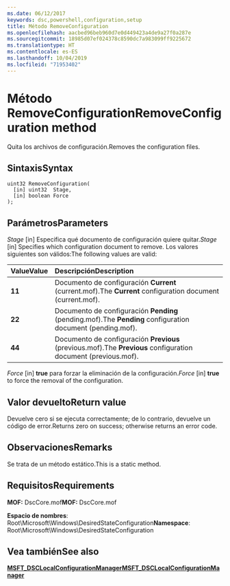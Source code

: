 ```yaml
---
ms.date: 06/12/2017
keywords: dsc,powershell,configuration,setup
title: Método RemoveConfiguration
ms.openlocfilehash: aacbed96beb960d7e0d449423a4de9a27f0a287e
ms.sourcegitcommit: 18985d07ef024378c8590dc7a983099ff9225672
ms.translationtype: HT
ms.contentlocale: es-ES
ms.lasthandoff: 10/04/2019
ms.locfileid: "71953402"
---
```

# <a name="removeconfiguration-method"></a><span data-ttu-id="745b4-103">Método RemoveConfiguration</span><span class="sxs-lookup"><span data-stu-id="745b4-103">RemoveConfiguration method</span></span>

<span data-ttu-id="745b4-104">Quita los archivos de configuración.</span><span class="sxs-lookup"><span data-stu-id="745b4-104">Removes the configuration files.</span></span>

## <a name="syntax"></a><span data-ttu-id="745b4-105">Sintaxis</span><span class="sxs-lookup"><span data-stu-id="745b4-105">Syntax</span></span>

```mof
uint32 RemoveConfiguration(
  [in] uint32  Stage,
  [in] boolean Force
);
```

## <a name="parameters"></a><span data-ttu-id="745b4-106">Parámetros</span><span class="sxs-lookup"><span data-stu-id="745b4-106">Parameters</span></span>

<span data-ttu-id="745b4-107">*Stage* \[in\] Especifica qué documento de configuración quiere quitar.</span><span class="sxs-lookup"><span data-stu-id="745b4-107">*Stage* \[in\] Specifies which configuration document to remove.</span></span> <span data-ttu-id="745b4-108">Los valores siguientes son válidos:</span><span class="sxs-lookup"><span data-stu-id="745b4-108">The following values are valid:</span></span>

|<span data-ttu-id="745b4-109">Value</span><span class="sxs-lookup"><span data-stu-id="745b4-109">Value</span></span> |<span data-ttu-id="745b4-110">Descripción</span><span class="sxs-lookup"><span data-stu-id="745b4-110">Description</span></span> |
|:--- |:---|
|<span data-ttu-id="745b4-111">**1**</span><span class="sxs-lookup"><span data-stu-id="745b4-111">**1**</span></span> | <span data-ttu-id="745b4-112">Documento de configuración **Current** (current.mof).</span><span class="sxs-lookup"><span data-stu-id="745b4-112">The **Current** configuration document (current.mof).</span></span> |
|<span data-ttu-id="745b4-113">**2**</span><span class="sxs-lookup"><span data-stu-id="745b4-113">**2**</span></span> | <span data-ttu-id="745b4-114">Documento de configuración **Pending** (pending.mof).</span><span class="sxs-lookup"><span data-stu-id="745b4-114">The **Pending** configuration document (pending.mof).</span></span>  |
|<span data-ttu-id="745b4-115">**4**</span><span class="sxs-lookup"><span data-stu-id="745b4-115">**4**</span></span> | <span data-ttu-id="745b4-116">Documento de configuración **Previous** (previous.mof).</span><span class="sxs-lookup"><span data-stu-id="745b4-116">The **Previous** configuration document (previous.mof).</span></span> |

<span data-ttu-id="745b4-117">*Force* \[in\] **true** para forzar la eliminación de la configuración.</span><span class="sxs-lookup"><span data-stu-id="745b4-117">*Force* \[in\] **true** to force the removal of the configuration.</span></span>

## <a name="return-value"></a><span data-ttu-id="745b4-118">Valor devuelto</span><span class="sxs-lookup"><span data-stu-id="745b4-118">Return value</span></span>

<span data-ttu-id="745b4-119">Devuelve cero si se ejecuta correctamente; de lo contrario, devuelve un código de error.</span><span class="sxs-lookup"><span data-stu-id="745b4-119">Returns zero on success; otherwise returns an error code.</span></span>

## <a name="remarks"></a><span data-ttu-id="745b4-120">Observaciones</span><span class="sxs-lookup"><span data-stu-id="745b4-120">Remarks</span></span>

<span data-ttu-id="745b4-121">Se trata de un método estático.</span><span class="sxs-lookup"><span data-stu-id="745b4-121">This is a static method.</span></span>

## <a name="requirements"></a><span data-ttu-id="745b4-122">Requisitos</span><span class="sxs-lookup"><span data-stu-id="745b4-122">Requirements</span></span>

<span data-ttu-id="745b4-123">**MOF:** DscCore.mof</span><span class="sxs-lookup"><span data-stu-id="745b4-123">**MOF:** DscCore.mof</span></span>

<span data-ttu-id="745b4-124">**Espacio de nombres**: Root\Microsoft\Windows\DesiredStateConfiguration</span><span class="sxs-lookup"><span data-stu-id="745b4-124">**Namespace**: Root\Microsoft\Windows\DesiredStateConfiguration</span></span>

## <a name="see-also"></a><span data-ttu-id="745b4-125">Vea también</span><span class="sxs-lookup"><span data-stu-id="745b4-125">See also</span></span>

[<span data-ttu-id="745b4-126">**MSFT_DSCLocalConfigurationManager**</span><span class="sxs-lookup"><span data-stu-id="745b4-126">**MSFT_DSCLocalConfigurationManager**</span></span>](msft-dsclocalconfigurationmanager.md)
